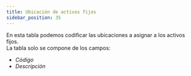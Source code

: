 ```yaml
---
title: Ubicación de activos fijos
sidebar_position: 35
---
```


En esta tabla podemos codificar las ubicaciones a asignar a los activos fijos.  
La tabla solo se compone de los campos:  
- *Código*  
- *Descripción*
